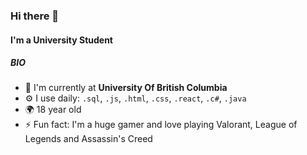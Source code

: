 ### Hi there 👋

#### I'm a University Student

##### BIO

- 🏢 I'm currently at **University Of British Columbia**
- ⚙️ I use daily: `.sql`, `.js`, `.html`, `.css`, `.react`, `.c#`, `.java`
- 🌍 18 year old 
- ⚡️ Fun fact: I'm a huge gamer and love playing Valorant, League of Legends and Assassin's Creed
